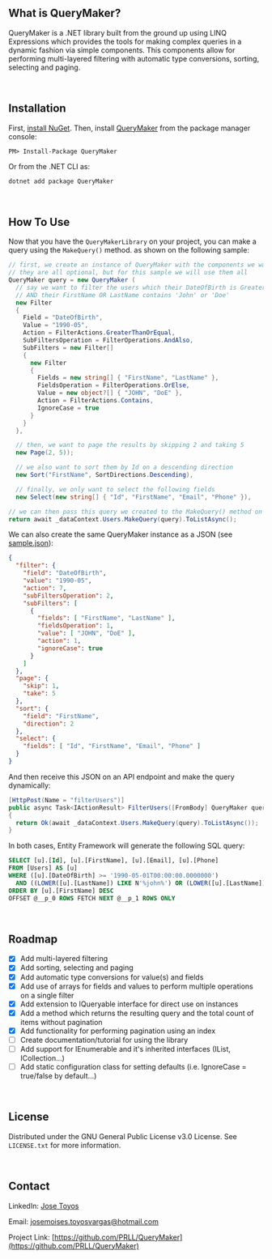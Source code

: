 ## What is QueryMaker?

QueryMaker is a .NET library built from the ground up using LINQ Expressions which provides the tools for making complex queries in a dynamic fashion via simple components. This components allow for performing multi-layered filtering with automatic type conversions, sorting, selecting and paging.

<br />



## Installation

First, [install NuGet](http://docs.nuget.org/docs/start-here/installing-nuget). Then, install [QueryMaker](https://www.nuget.org/packages/QueryMaker/) from the package manager console:

  ```
  PM> Install-Package QueryMaker
  ```

  Or from the .NET CLI as:

  ```powershell
  dotnet add package QueryMaker
  ```

<br />



## How To Use

Now that you have the `QueryMakerLibrary` on your project, you can make a query using the `MakeQuery()` method.  as shown on the following sample:

  ```csharp
  // first, we create an instance of QueryMaker with the components we want to use
  // they are all optional, but for this sample we will use them all
  QueryMaker query = new QueryMaker (
    // say we want to filter the users which their DateOfBirth is Greater Than Or Equal to May 1990
    // AND their FirstName OR LastName contains 'John' or 'Doe'
    new Filter
    {
      Field = "DateOfBirth",
      Value = "1990-05",
      Action = FilterActions.GreaterThanOrEqual,
      SubFiltersOperation = FilterOperations.AndAlso,
      SubFilters = new Filter[]
      {
        new Filter
        {
          Fields = new string[] { "FirstName", "LastName" },
          FieldsOperation = FilterOperations.OrElse,
          Value = new object?[] { "JOHN", "DoE" },
          Action = FilterActions.Contains,
          IgnoreCase = true
        }
      }
    },

    // then, we want to page the results by skipping 2 and taking 5
    new Page(2, 5));

    // we also want to sort them by Id on a descending direction
    new Sort("FirstName", SortDirections.Descending),

    // finally, we only want to select the following fields
    new Select(new string[] { "Id", "FirstName", "Email", "Phone" }),

  // we can then pass this query we created to the MakeQuery() method on an IQueryable instance
  return await _dataContext.Users.MakeQuery(query).ToListAsync();
  ```

We can also create the same QueryMaker instance as a JSON (see [sample.json](https://github.com/PRLL/QueryMaker/blob/main/sample.json)):

  ```json
  {
    "filter": {
      "field": "DateOfBirth",
      "value": "1990-05",
      "action": 7,
      "subFiltersOperation": 2,
      "subFilters": [
        {
          "fields": [ "FirstName", "LastName" ],
          "fieldsOperation": 1,
          "value": [ "JOHN", "DoE" ],
          "action": 1,
          "ignoreCase": true
        }
      ]
    },
    "page": {
      "skip": 1,
      "take": 5
    },
    "sort": {
      "field": "FirstName",
      "direction": 2
    },
    "select": {
      "fields": [ "Id", "FirstName", "Email", "Phone" ]
    }
  }
  ```

And then receive this JSON on an API endpoint and make the query dynamically:

  ```csharp
  [HttpPost(Name = "filterUsers")]
  public async Task<IActionResult> FilterUsers([FromBody] QueryMaker query)
  {
    return Ok(await _dataContext.Users.MakeQuery(query).ToListAsync());
  }
  ```

In both cases, Entity Framework will generate the following SQL query:

  ```sql
  SELECT [u].[Id], [u].[FirstName], [u].[Email], [u].[Phone]
  FROM [Users] AS [u]
  WHERE ([u].[DateOfBirth] >= '1990-05-01T00:00:00.0000000')
    AND ((LOWER([u].[LastName]) LIKE N'%john%') OR (LOWER([u].[LastName]) LIKE N'%doe%'))
  ORDER BY [u].[FirstName] DESC
  OFFSET @__p_0 ROWS FETCH NEXT @__p_1 ROWS ONLY
  ```

<br />



## Roadmap

- [x] Add multi-layered filtering
- [x] Add sorting, selecting and paging
- [x] Add automatic type conversions for value(s) and fields
- [x] Add use of arrays for fields and values to perform multiple operations on a single filter
- [x] Add extension to IQueryable interface for direct use on instances
- [x] Add a method which returns the resulting query and the total count of items without pagination
- [x] Add functionality for performing pagination using an index
- [ ] Create documentation/tutorial for using the library
- [ ] Add support for IEnumerable and it's inherited interfaces (IList, ICollection...)
- [ ] Add static configuration class for setting defaults (i.e. IgnoreCase = true/false by default...)

<br />



## License

Distributed under the GNU General Public License v3.0 License. See `LICENSE.txt` for more information.

<br />



## Contact

LinkedIn: [Jose Toyos](https://www.linkedin.com/in/jose-moises-toyos-vargas-868119182/)

Email: josemoises.toyosvargas@hotmail.com

Project Link: [https://github.com/PRLL/QueryMaker](https://github.com/PRLL/QueryMaker)

